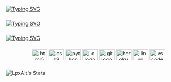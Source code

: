 [![Typing SVG](https://readme-typing-svg.herokuapp.com?font=Fira+Code&pause=1000&color=006AF7&width=435&lines=Hi%2C+I'm+Thomas;Hi%2C+I'm+Lpx)](https://git.io/typing-svg)
###

[![Typing SVG](https://readme-typing-svg.herokuapp.com?font=Fira+Code&pause=1000&color=F7F7F7&width=435&lines=I%E2%80%99m+currently+learning+C+language;I%E2%80%99m+currently+learning+Python;I%E2%80%99m+currently+learning+IT+Security)](https://git.io/typing-svg)
###

[![Typing SVG](https://readme-typing-svg.herokuapp.com?font=Fira+Code&pause=1000&color=F7F7F7&width=435&lines=My+Discord+%3A+Lpx%230022)](https://git.io/typing-svg)


###

<div align="center">
  <img src="https://cdn.jsdelivr.net/gh/devicons/devicon/icons/html5/html5-original.svg" height="30" width="42" alt="html5 logo"  />
  <img src="https://cdn.jsdelivr.net/gh/devicons/devicon/icons/css3/css3-original.svg" height="30" width="42" alt="css3 logo"  />
  <img src="https://cdn.jsdelivr.net/gh/devicons/devicon/icons/python/python-original.svg" height="30" width="42" alt="python logo"  />
  <img src="https://cdn.jsdelivr.net/gh/devicons/devicon/icons/c/c-original.svg" height="30" width="42" alt="c logo"  />
  <img src="https://cdn.jsdelivr.net/gh/devicons/devicon/icons/git/git-original.svg" height="30" width="42" alt="git logo"  />
  <img src="https://cdn.jsdelivr.net/gh/devicons/devicon/icons/heroku/heroku-original.svg" height="30" width="42" alt="heroku logo"  />
  <img src="https://cdn.jsdelivr.net/gh/devicons/devicon/icons/linux/linux-original.svg" height="30" width="42" alt="linux logo"  />
  <img src="https://cdn.jsdelivr.net/gh/devicons/devicon/icons/vscode/vscode-original.svg" height="30" width="42" alt="vscode logo"  />
</div>

###

![LpxAlt's Stats](https://github-readme-stats.vercel.app/api?username=LpxAlt&theme=dark&show_icons=true&hide_border=true&count_private=true)